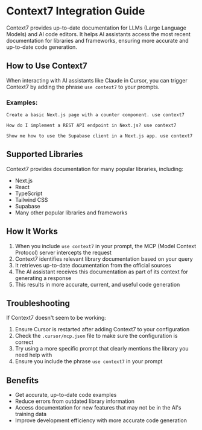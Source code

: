 # Context7 Integration Guide

Context7 provides up-to-date documentation for LLMs (Large Language Models) and AI code editors. It helps AI assistants access the most recent documentation for libraries and frameworks, ensuring more accurate and up-to-date code generation.

## How to Use Context7

When interacting with AI assistants like Claude in Cursor, you can trigger Context7 by adding the phrase `use context7` to your prompts.

### Examples:

```
Create a basic Next.js page with a counter component. use context7
```

```
How do I implement a REST API endpoint in Next.js? use context7
```

```
Show me how to use the Supabase client in a Next.js app. use context7
```

## Supported Libraries

Context7 provides documentation for many popular libraries, including:

- Next.js
- React
- TypeScript
- Tailwind CSS
- Supabase
- Many other popular libraries and frameworks

## How It Works

1. When you include `use context7` in your prompt, the MCP (Model Context Protocol) server intercepts the request
2. Context7 identifies relevant library documentation based on your query
3. It retrieves up-to-date documentation from the official sources
4. The AI assistant receives this documentation as part of its context for generating a response
5. This results in more accurate, current, and useful code generation

## Troubleshooting

If Context7 doesn't seem to be working:

1. Ensure Cursor is restarted after adding Context7 to your configuration
2. Check the `.cursor/mcp.json` file to make sure the configuration is correct
3. Try using a more specific prompt that clearly mentions the library you need help with
4. Ensure you include the phrase `use context7` in your prompt

## Benefits

- Get accurate, up-to-date code examples
- Reduce errors from outdated library information
- Access documentation for new features that may not be in the AI's training data
- Improve development efficiency with more accurate code generation 